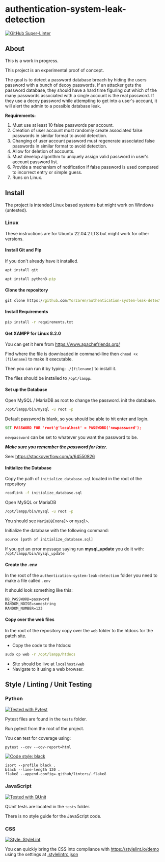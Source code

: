 # authentication-system-leak-detection

[![GitHub Super-Linter](https://github.com/Yorzaren/authentication-system-leak-detection/workflows/Lint%20Code%20Base/badge.svg)](https://github.com/marketplace/actions/super-linter)



## About
This is a work in progress.


This project is an experimental proof of concept.


The goal is to detect a password database breach by hiding the users password with a bunch of decoy passwords.
If an attacker gets the password database, they should have a hard time figuring out which of the many passwords associated with a single account is the real password. 
If they use a decoy password while attempting to get into a user's account, it will alert the admin to a possible database leak.


**Requirements:**

1. Must use at least 10 false passwords per account.
2. Creation of user account must randomly create associated false passwords in similar format to avoid detection.  
3. Changing of user account password must regenerate associated false passwords in similar format to avoid detection.  
4. Allow for deletion of accounts.
5. Must develop algorithm to uniquely assign valid password in user's account password list.
6. Provide a mechanism of notification if false password is used compared to incorrect entry or simple guess.
7. Runs on Linux.

## Install
The project is intended Linux based systems but might work on Windows (untested). 

### Linux
These instructions are for Ubuntu 22.04.2 LTS but might work for other versions. 

#### Install Git and Pip
If you don't already have it installed.
```cmd
apt install git
```

```cmd
apt install python3-pip
```

#### Clone the repository
```cmd
git clone https://github.com/Yorzaren/authentication-system-leak-detection.git
```

#### Install Requirements

```cmd
pip install -r requirements.txt
```

#### Get XAMPP for Linux 8.2.0

You can get it here from <https://www.apachefriends.org/>

Find where the file is downloaded in command-line then `chmod +x [filename]` to make it executable.

Then you can run it by typing: `./[filename]` to install it.

The files should be installed to `/opt/lampp`.

#### Set up the Database

Open MySQL / MariaDB as root to change the password. init the database.

```cmd
/opt/lampp/bin/mysql -u root -p
```

Default password is blank, so you should be able to hit enter and login.

```cmd
SET PASSWORD FOR 'root'@'localhost' = PASSWORD('newpassword');
```

`newpassword` can be set to whatever you want the password to be.

**_Make sure you remember the password for later._**

See: <https://stackoverflow.com/a/64550826>

#### Initialize the Database

Copy the path of `initialize_database.sql` located in the root of the repository

```cmd
readlink -f initialize_database.sql
```

Open MySQL or MariaDB

```cmd
/opt/lampp/bin/mysql -u root -p
```

You should see `MariaDB[none]>` or `mysql>`.

Initialize the database with the following command:

```cmd
source [path of initialize_database.sql]
```

If you get an error message saying run **mysql_update** you do it with: `/opt/lampp/bin/mysql_update`

#### Create the .env

In the root of the `authentication-system-leak-detection` folder you need to make a file called `.env`

It should look something like this:
```txt
DB_PASSWORD=password
RANDOM_NOISE=somestring
RANDOM_NUMBER=123
```

#### Copy over the web files 
In the root of the repository copy over the `web` folder to the htdocs for the patch site.

* Copy the code to the htdocs:
```cmd
sudo cp web -r /opt/lampp/htdocs
```
* Site should be live at `localhost/web`
* Navigate to it using a web browser.

## Style / Linting / Unit Testing

### Python
[![Tested with Pytest](https://img.shields.io/badge/Tested%20with-Pytest-red?style=for-the-badge)](https://docs.pytest.org/)

Pytest files are found in the `tests` folder.

Run pytest from the root of the project.

You can test for coverage using:
```text
pytest --cov --cov-report=html
```

[![Code style: black](https://img.shields.io/badge/Code%20Style-Black-000000.svg?style=for-the-badge)](https://github.com/psf/black)


```text
isort --profile black .
black --line-length 120 .
flake8 --append-config=.github/linters/.flake8
```

### JavaScript
[![Tested with QUnit](https://img.shields.io/badge/Tested%20with-QUnit-green?style=for-the-badge)](https://qunitjs.com/)

QUnit tests are located in the `tests` folder.

There is no style guide for the JavaScript code.

### CSS
[![Style: StyleLint](https://img.shields.io/badge/CSS%20Style-StyleLint-333.svg?style=for-the-badge)](https://stylelint.io/)


You can quickly bring the CSS into compliance with <https://stylelint.io/demo> using the settings at [.stylelintrc.json](https://github.com/Yorzaren/authentication-system-leak-detection/blob/main/.github/linters/.stylelintrc.json)
